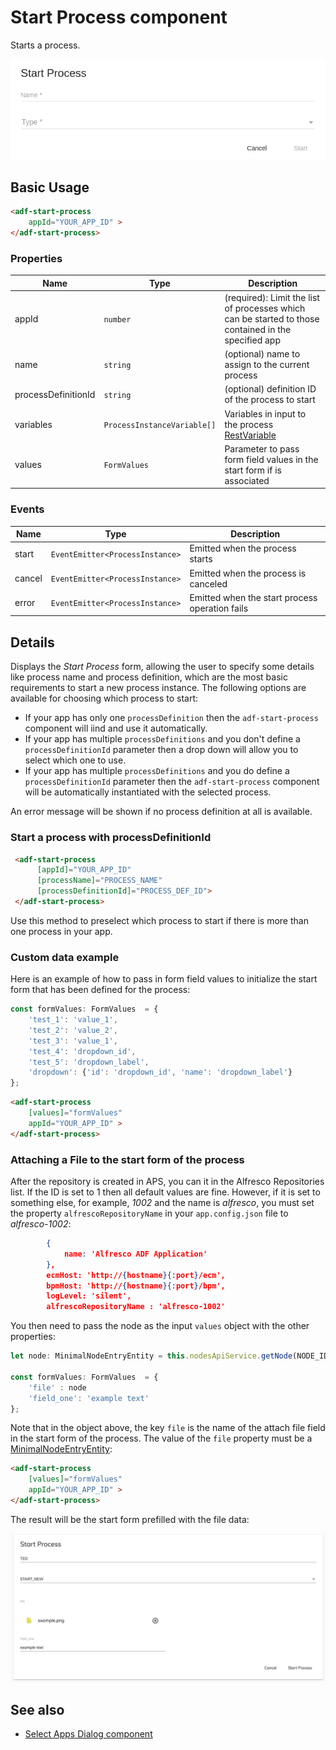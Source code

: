 # Start Process component

Starts a process.

![adf-start-process ](docassets/images/startProcess.png)

## Basic Usage

```html
<adf-start-process 
    appId="YOUR_APP_ID" >
</adf-start-process>
```

### Properties

| Name | Type | Description |
| ---- | -- | ----------- |
| appId | `number` | (required): Limit the list of processes which can be started to those contained in the specified app |
| name | `string` | (optional) name to assign to the current process |
| processDefinitionId | `string` | (optional) definition ID of the process to start |
| variables | `ProcessInstanceVariable[]` |Variables in input to the process [RestVariable](https://github.com/Alfresco/alfresco-js-api/tree/master/src/alfresco-activiti-rest-api/docs/RestVariable.md) |
| values | `FormValues` | Parameter to pass form field values in the start form if is associated |

### Events

| Name | Type | Description |
| ---- | -- | --------- |
| start | `EventEmitter<ProcessInstance>` | Emitted when the process starts |
| cancel | `EventEmitter<ProcessInstance>` |  Emitted when the process is canceled |
| error | `EventEmitter<ProcessInstance>` |  Emitted when the start process operation fails |

## Details

Displays the *Start Process* form, allowing the user to specify some details like process name and process definition, which are the most basic requirements to start a new process instance. The following
options are available for choosing which process to start:

-   If your app has only one `processDefinition` then the `adf-start-process` component will iind and
    use it automatically.
-   If your app has multiple `processDefinitions` and you don't define a `processDefinitionId` parameter
    then a drop down will allow you to select which one to use.
-   If your app has multiple `processDefinitions` and you do define a `processDefinitionId` parameter then the `adf-start-process` component will be automatically instantiated with the selected process.

An error message will be shown if no process definition at all is available.

### Start a process with processDefinitionId

```html
 <adf-start-process 
      [appId]="YOUR_APP_ID"
      [processName]="PROCESS_NAME"
      [processDefinitionId]="PROCESS_DEF_ID">
 </adf-start-process>		 
```

Use this method to preselect which process to start if there is more than one process in your app.

### Custom data example

Here is an example of how to pass in form field values to initialize the start form that has been
defined for the process:

```ts
const formValues: FormValues  = {
    'test_1': 'value_1',
    'test_2': 'value_2',
    'test_3': 'value_1',
    'test_4': 'dropdown_id',
    'test_5': 'dropdown_label',
    'dropdown': {'id': 'dropdown_id', 'name': 'dropdown_label'}
};
```

```html
<adf-start-process 
    [values]="formValues"
    appId="YOUR_APP_ID" >
</adf-start-process>
```

### Attaching a File to the start form of the process

After the repository is created in APS, you can it in the Alfresco Repositories list.
If the ID is set to 1 then all default values are fine. 
However, if it is set to something else, for example, _1002_ and the name is _alfresco_, you must set the property `alfrescoRepositoryName` in your `app.config.json` file to  _alfresco-1002_:

```json
        {
            name: 'Alfresco ADF Application'
        },
        ecmHost: 'http://{hostname}{:port}/ecm',
        bpmHost: 'http://{hostname}{:port}/bpm',
        logLevel: 'silent',
        alfrescoRepositoryName : 'alfresco-1002'
```

You then need to pass the node as the input `values` object with the other properties:

```ts
let node: MinimalNodeEntryEntity = this.nodesApiService.getNode(NODE_ID);

const formValues: FormValues  = {
    'file' : node
    'field_one': 'example text'
};
```

Note that in the object above, the key `file` is the name of the attach file field in the start form of the process. The value of the `file` property must be a
[MinimalNodeEntryEntity](document-library.model.md):

```html
<adf-start-process 
    [values]="formValues"
    appId="YOUR_APP_ID" >
</adf-start-process>
```

The result will be the start form prefilled with the file data:

![Start process load file](docassets/images/start_process.png)

## See also

-   [Select Apps Dialog component](select-apps-dialog.component.md)
